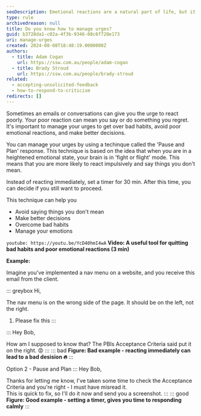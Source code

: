 ```yaml
---
seoDescription: Emotional reactions are a natural part of life, but it's important to manage them effectively. Learn how to manage your emotional reactions in a healthy way.
type: rule
archivedreason: null
title: Do you know how to manage urges?
guid: b3728da1-c02a-4f3b-9346-08c6f720e173
uri: manage-urges
created: 2024-08-08T18:48:19.0000000Z
authors:
  - title: Adam Cogan
    url: https://ssw.com.au/people/adam-cogan
  - title: Brady Stroud
    url: https://ssw.com.au/people/brady-stroud
related: 
  - accepting-unsolicited-feedback
  - how-to-respond-to-criticism
redirects: []
---
```


Sometimes an emails or conversations can give you the urge to react poorly. Your poor reaction can mean you say or do something you regret. It's important to manage your urges to get over bad habits, avoid poor emotional reactions, and make better decisions.

<!--endintro-->

You can manage your urges by using a techinque called the 'Pause and Plan' response. This technique is based on the idea that when you are in a heightened emotional state, your brain is in 'fight or flight' mode. This means that you are more likely to react impulsively and say things you don't mean.

Instead of reacting immediately, set a timer for 30 min. After this time, you can decide if you still want to proceed.

This technique can help you
- Avoid saying things you don't mean
- Make better decisions
- Overcome bad habits
- Manage your emotions

`youtube: https://youtu.be/YcD40hmI4wA`
**Video: A useful tool for quitting bad habits and poor emotional reactions (3 min)**

**Example:**

Imagine you've implemented a nav menu on a website, and you receive this email from the client.

::: greybox
Hi,

The nav menu is on the wrong side of the page. It should be on the left, not the right.

1. Please fix this
:::


:::
Hey Bob,

How am I supposed to know that? The PBIs Acceptance Criteria said put it on the right. 😡
:::
::: bad
**Figure: Bad example - reacting immediately can lead to a bad desision 🔥**
:::


Option 2 - Pause and Plan
:::
Hey Bob,

Thanks for letting me know, I've taken some time to check the Acceptance Criteria and you're right - I must have misread it.   
This is quick to fix, so I'll do it now and send you a screenshot.
::: 
::: good
**Figure: Good example - setting a timer, gives you time to responding calmly**
:::





